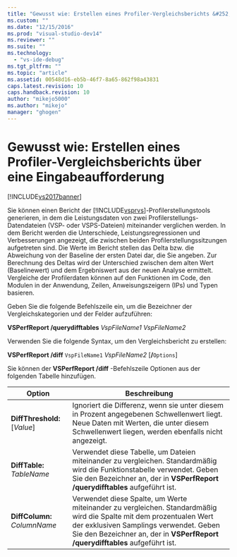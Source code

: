 ```yaml
---
title: "Gewusst wie: Erstellen eines Profiler-Vergleichsberichts &#252;ber eine Eingabeaufforderung | Microsoft Docs"
ms.custom: ""
ms.date: "12/15/2016"
ms.prod: "visual-studio-dev14"
ms.reviewer: ""
ms.suite: ""
ms.technology: 
  - "vs-ide-debug"
ms.tgt_pltfrm: ""
ms.topic: "article"
ms.assetid: 00548d16-eb5b-46f7-8a65-862f98a43831
caps.latest.revision: 10
caps.handback.revision: 10
author: "mikejo5000"
ms.author: "mikejo"
manager: "ghogen"
---
```

# Gewusst wie: Erstellen eines Profiler-Vergleichsberichts &#252;ber eine Eingabeaufforderung
[!INCLUDE[vs2017banner](../code-quality/includes/vs2017banner.md)]

Sie können einen Bericht der [!INCLUDE[vsprvs](../code-quality/includes/vsprvs_md.md)]\-Profilerstellungstools generieren, in dem die Leistungsdaten von zwei Profilerstellungs\-Datendateien \(VSP\- oder VSPS\-Dateien\) miteinander verglichen werden.  In dem Bericht werden die Unterschiede, Leistungsregressionen und Verbesserungen angezeigt, die zwischen beiden Profilerstellungssitzungen aufgetreten sind.  Die Werte im Bericht stellen das Delta bzw. die Abweichung von der Baseline der ersten Datei dar, die Sie angeben.  Zur Berechnung des Deltas wird der Unterschied zwischen dem alten Wert \(Baselinewert\) und dem Ergebniswert aus der neuen Analyse ermittelt.  Vergleiche der Profilerdaten können auf den Funktionen im Code, den Modulen in der Anwendung, Zeilen, Anweisungszeigern \(IPs\) und Typen basieren.  
  
 Geben Sie die folgende Befehlszeile ein, um die Bezeichner der Vergleichskategorien und der Felder aufzuführen:  
  
 **VSPerfReport \/querydifftables**  *VspFileName1* *VspFileName2*  
  
 Verwenden Sie die folgende Syntax, um den Vergleichsbericht zu erstellen:  
  
 **VSPerfReport \/diff**  `VspFileName1` *VspFileName2* \[**\/**`Options`\]  
  
 Sie können der **VSPerfReport \/diff** \-Befehlszeile Optionen aus der folgenden Tabelle hinzufügen.  
  
|Option|**Beschreibung**|  
|------------|----------------------|  
|**DiffThreshold:**\[*Value*\]|Ignoriert die Differenz, wenn sie unter diesem in Prozent angegebenen Schwellenwert liegt.  Neue Daten mit Werten, die unter diesem Schwellenwert liegen, werden ebenfalls nicht angezeigt.|  
|**DiffTable:** *TableName*|Verwendet diese Tabelle, um Dateien miteinander zu vergleichen.  Standardmäßig wird die Funktionstabelle verwendet.  Geben Sie den Bezeichner an, der in **VSPerfReport \/querydifftables** aufgeführt ist.|  
|**DiffColumn:** *ColumnName*|Verwendet diese Spalte, um Werte miteinander zu vergleichen.  Standardmäßig wird die Spalte mit dem prozentualen Wert der exklusiven Samplings verwendet.  Geben Sie den Bezeichner an, der in **VSPerfReport \/querydifftables** aufgeführt ist.|
